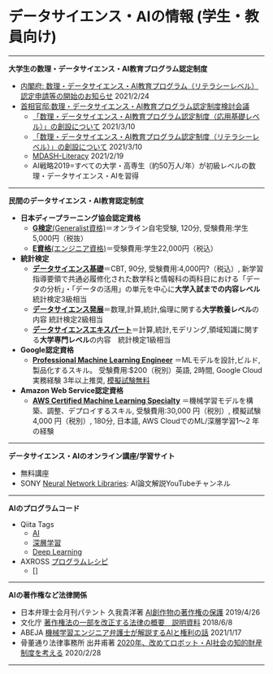 # データサイエンス・AIの情報 (学生・教員向け)


---
**大学生の数理・データサイエンス・AI教育プログラム認定制度**

- [内閣府: 数理・データサイエンス・AI教育プログラム（リテラシーレベル）認定申請等の開始のお知らせ](https://www.mext.go.jp/a_menu/koutou/suuri_datascience_ai/00001.htm) 2021/2/24
- [首相官邸:数理・データサイエンス・AI教育プログラム認定制度検討会議](https://www.kantei.go.jp/jp/singi/ai_senryaku/suuri_datascience_ai/)
   - [「数理・データサイエンス・AI教育プログラム認定制度（応用基礎レベル）」の創設について](https://www.kantei.go.jp/jp/singi/ai_senryaku/suuri_datascience_ai/pdf/ouyoukiso.pdf) 2021/3/10
   - [「数理・データサイエンス・AI教育プログラム認定制度（リテラシーレベル）」の創設について](https://www.kantei.go.jp/jp/singi/ai_senryaku/suuri_datascience_ai/pdf/ninteisousetu.pdf) 2021/3/10
   - [MDASH-Literacy](https://www.mext.go.jp/content/20210219-mxt_senmon01-000012801_1.pdf) 2021/2/19
   - AI戦略2019=すべての大学・高専生（約50万人/年）が初級レベルの数理・データサイエンス・AIを習得 

---
**民間のデータサイエンス・AI教育認定制度**

- **日本ディープラーニング協会認定資格**
   - [**G検定**(Generalist資格)](https://www.jdla.org/certificate/general/)＝オンライン自宅受験, 120分, 受験費用:学生5,000円（税抜）
   - [**E資格**(エンジニア資格)](https://www.jdla.org/certificate/engineer/)＝受験費用:学生22,000円（税込）
- **統計検定**
   - [**データサイエンス基礎**](https://www.toukei-kentei.jp/about/grade11/)＝CBT, 90分, 受験費用:4,000円?（税込）, 新学習指導要領で共通必履修化された数学科と情報科の両科目における「データの分析」・「データの活用」の単元を中心に**大学入試までの内容レベル** 統計検定3級相当
   - [**データサイエンス発展**](https://www.toukei-kentei.jp/about/grade12/)＝数理,計算,統計,倫理に関する**大学教養レベル**の内容 統計検定2級相当
   - [**データサイエンスエキスパート**](https://www.toukei-kentei.jp/about/grade13/)＝計算,統計,モデリング,領域知識に関する**大学専門レベル**の内容　統計検定1級相当
- **Google認定資格**
   - [**Professional Machine Learning Engineer**](https://cloud.google.com/certification/machine-learning-engineer?hl=ja) ＝MLモデルを設計,ビルド, 製品化するスキル。 受験費用:$200（税別）英語, 2時間, Google Cloud実務経験 3年以上推奨, [模擬試験無料](https://cloud.google.com/certification/sample-questions/machine-learning-engineer)
- **Amazon Web Service認定資格**
   - [**AWS Certified Machine Learning Specialty**](https://aws.amazon.com/jp/certification/certified-machine-learning-specialty/?ch=sec&sec=rmg&d=2) ＝機械学習モデルを構築、調整、デプロイするスキル, 受験費用:30,000 円（税別）, 模擬試験4,000 円（税別）, 180分, 日本語, AWS CloudでのML/深層学習1～2 年の経験 

---

**データサイエンス・AIのオンライン講座/学習サイト**

- 無料講座
- SONY [Neural Network Libraries](https://www.youtube.com/channel/UCOELxR-yS2EbjBxQ0hx4yBw): AI論文解説YouTubeチャンネル


---
**AIのプログラムコード** 

- Qiita Tags 
    - [AI](https://qiita.com/tags/ai)
    - [深層学習](https://qiita.com/tags/%e6%b7%b1%e5%b1%a4%e5%ad%a6%e7%bf%92)
    - [Deep Learning](https://qiita.com/tags/deeplearning)
- AXROSS [プログラムレシピ](https://axross-recipe.com/recipes)
    - []
---
**AIの著作権など法律関係**
- 日本弁理士会月刊パテント 久我貴洋著 [AI創作物の著作権の保護](https://system.jpaa.or.jp/patent/viewPdf/3306) 2019/4/26
- 文化庁 [著作権法の一部を改正する法律の概要　説明資料](https://www.bunka.go.jp/seisaku/bunkashingikai/chosakuken/bunkakai/51/pdf/r1406118_08.pdf) 2018/6/8
- ABEJA [機械学習エンジニア弁護士が解説するAIと権利の話](https://qiita.com/kp_shiba/items/ac6e0987ed826877899f) 2021/1/17
- 骨董通り法律事務所 出井甫著 [2020年、改めてロボット・AI社会の知的財産制度を考える](https://www.kottolaw.com/column/200228.html) 2020/2/28

---
